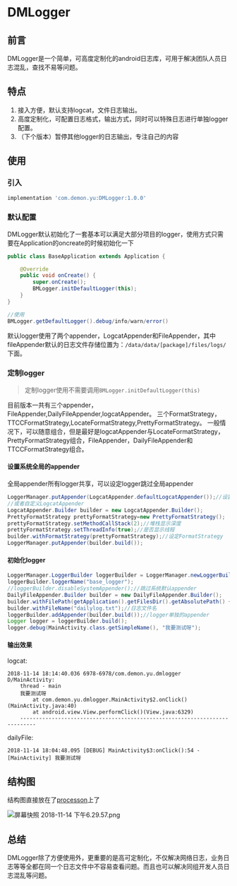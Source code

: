 # DMLogger
## 前言

DMLogger是一个简单，可高度定制化的android日志库，可用于解决团队人员日志混乱，查找不易等问题。

## 特点
1. 接入方便，默认支持logcat，文件日志输出。
2. 高度定制化，可配置日志格式，输出方式，同时可以特殊日志进行单独logger配置。
3. （下个版本）暂停其他logger的日志输出，专注自己的内容

## 使用

### 引入
```groovy
implementation 'com.demon.yu:DMLogger:1.0.0'
```
### 默认配置

DMLogger默认初始化了一套基本可以满足大部分项目的logger，使用方式只需要在Application的oncreate的时候初始化一下
```java
public class BaseApplication extends Application {

    @Override
    public void onCreate() {
        super.onCreate();
        BMLogger.initDefaultLogger(this);
    }
}

//使用
BMLogger.getDefaultLogger().debug/info/warn/error()
```
默认logger使用了两个appender，LogcatAppender和FileAppender，其中fileAppender默认的日志文件存储位置为：``/data/data/[package]/files/logs/``下面。

### 定制logger

> 定制logger使用不需要调用``BMLogger.initDefaultLogger(this)``

目前版本一共有三个appender，FileAppender,DailyFileAppender,logcatAppender。
三个FormatStrategy，TTCCFormatStrategy,LocateFormatStrategy,PrettyFormatStrategy。
一般情况下，可以随意组合，但是最好是logcatAppender与LocateFormatStrategy，PrettyFormatStrategy组合，FileAppender，DailyFileAppender和TTCCFormatStrategy组合。

#### 设置系统全局的appender
全局appender所有logger共享，可以设定logger跳过全局appender

```java
LoggerManager.putAppender(LogcatAppender.defaultLogcatAppender());//设置默认logcatAppender
//或者自定义LogcatAppender
LogcatAppender.Builder builder = new LogcatAppender.Builder();
PrettyFormatStrategy prettyFormatStrategy=new PrettyFormatStrategy();
prettyFormatStrategy.setMethodCallStack(2);//堆栈显示深度
prettyFormatStrategy.setThreadInfo(true);//是否显示线程
builder.withFormatStrategy(prettyFormatStrategy);//设定FormatStrategy
LoggerManager.putAppender(builder.build());
```


#### 初始化logger

```java
LoggerManager.LoggerBuilder loggerBuilder = LoggerManager.newLoggerBuilder();
loggerBuilder.loggerName("base_logger");
//loggerBuilder.disableSystemAppender();//跳过系统默认appender
DailyFileAppender.Builder builder = new DailyFileAppender.Builder();
builder.withFilePath(getApplication().getFilesDir().getAbsolutePath() + "/logs");//路径
builder.withFileName("dailylog.txt");//日志文件名
loggerBuilder.addAppender(builder.build());//logger单独的appender
Logger logger = loggerBuilder.build();
logger.debug(MainActivity.class.getSimpleName(), "我要测试呀");
```

#### 输出效果

logcat:
```
2018-11-14 18:14:40.036 6978-6978/com.demon.yu.dmlogger D/MainActivity:
    thread - main
    我要测试呀
        at com.demon.yu.dmlogger.MainActivity$2.onClick()(MainActivity.java:40)
        at android.view.View.performClick()(View.java:6329)
    ---------------------------------------------------------------------------

```
dailyFile:
```
2018-11-14 18:04:48.095 [DEBUG] MainActivity$3:onClick():54 - [MainActivity] 我要测试呀
```

## 结构图
结构图直接放在了[processon](https://www.processon.com/view/link/5bd81b82e4b0049901c8ed8e)上了

![屏幕快照 2018-11-14 下午6.29.57.png](https://i.loli.net/2018/11/14/5bebf930090b5.png)


## 总结

DMLogger除了方便使用外，更重要的是高可定制化，不仅解决网络日志，业务日志等等全都在同一个日志文件中不容易查看问题。而且也可以解决同组开发人员日志混乱等问题。


